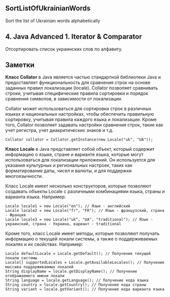 ## SortListOfUkrainianWords
Sort the list of Ukrainian words alphabetically
## 4. Java Advanced 1. Iterator & Comparator
Отсортировать список украинских слов по алфавиту.

## Заметки

**Класс Collator** в Java является частью стандартной библиотеки Java и предоставляет функциональность для сравнения строк на основе заданных правил локализации (locale). 
Collator позволяет сравнивать строки, учитывая специфические правила сортировки и порядок сравнения символов, в зависимости от локализации.

Collator может использоваться для сортировки строк в различных языках и национальных настройках, чтобы обеспечить правильную сортировку, учитывая правила каждого языка и локализации. Кроме того, Collator позволяет задавать настройки сравнения строк, такие как учет регистра, учет диакритических знаков и т.д.

``` 
Collator collator = Collator.getInstance(new Locale("uk", "UA"));
```

**Класс Locale** в Java представляет собой объект, который содержит информацию о языке, стране и варианте языка, которые могут использоваться для локализации приложений. Он используется для указания культурных и региональных настроек, таких как форматирование даты, чисел и валюты, и для поддержки многоязычности.

Класс Locale имеет несколько конструкторов, которые позволяют создавать объекты Locale с различными комбинациями языка, страны и варианта языка. Например:
``` 
Locale locale1 = new Locale("en"); // Язык - английский
Locale locale2 = new Locale("fr", "FR"); // Язык - французский, страна - Франция
Locale locale3 = new Locale("uk", "UA", "traditional"); // Язык - украинский, страна - Украина, вариант - traditional
```
Кроме того, класс Locale имеет методы, которые позволяют получать информацию о текущей локали системы, а также о поддерживаемых локалях и их свойствах. Например:
``` 
Locale defaultLocale = Locale.getDefault(); // Получение текущей локали системы
Locale[] supportedLocales = Locale.getAvailableLocales(); // Получение массива поддерживаемых локалей
String displayName = locale.getDisplayName(); // Получение отображаемого имени локали
String language = locale.getLanguage(); // Получение кода языка
String country = locale.getCountry(); // Получение кода страны
String variant = locale.getVariant(); // Получение кода варианта языка
```
